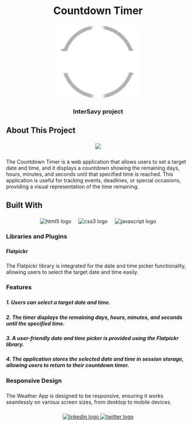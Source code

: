 <h1 align="center">Countdown Timer</h1>

###

<div align="center">
  <img height="200" src="https://github.com/asanes19/FalconIsland/raw/main/Readme/whitelogo.png"  />
</div>

###

<h3 align="center">InterSavy project</h3>

###

<h2 align="left">About This Project</h2>

###

<div align="center">
  <img height="500" src="https://github.com/asanes19/InternSavy/blob/main/Level2/Task2%20-%20CountDown/demo.png?raw=true"  />
</div>

###

<p align="left">The Countdown Timer is a web application that allows users to set a target date and time, and it displays a countdown showing the remaining days, hours, minutes, and seconds until that specified time is reached. This application is useful for tracking events, deadlines, or special occasions, providing a visual representation of the time remaining.</p>

###

<h2 align="left">Built With</h2>

###

<div align="center">
  <img src="https://cdn.jsdelivr.net/gh/devicons/devicon/icons/html5/html5-original.svg" height="40" alt="html5 logo"  />
  <img width="12" />
  <img src="https://cdn.jsdelivr.net/gh/devicons/devicon/icons/css3/css3-original.svg" height="40" alt="css3 logo"  />
  <img width="12" />
  <img src="https://cdn.jsdelivr.net/gh/devicons/devicon/icons/javascript/javascript-original.svg" height="40" alt="javascript logo"  />
</div>

###

<h3 align="left">Libraries and Plugins</h3>

###

<h4 align="left">Flatpickr</h4>

###

<p align="left">The Flatpickr library is integrated for the date and time picker functionality, allowing users to select the target date and time easily.</p>

###

<h3 align="left">Features</h3>

###

<h5 align="left">1. Users can select a target date and time.</h5>

###

<h5 align="left">2. The timer displays the remaining days, hours, minutes, and seconds until the specified time.</h5>

###

<h5 align="left">3. A user-friendly date and time picker is provided using the Flatpickr library.</h5>

###

<h5 align="left">4. The application stores the selected date and time in session storage, allowing users to return to their countdown timer.</h5>

###

<h3 align="left">Responsive Design</h3>

###

<p align="left">The Weather App is designed to be responsive, ensuring it works seamlessly on various screen sizes, from desktop to mobile devices.</p>

###

<div align="center">
  <a href="https://www.linkedin.com/in/abdelrahmansherif1930/" target="_blank">
    <img src="https://img.shields.io/static/v1?message=LinkedIn&logo=linkedin&label=&color=0077B5&logoColor=white&labelColor=&style=for-the-badge" height="40" alt="linkedin logo"  />
  </a>
  <a href="https://www.linkedin.com/in/abdelrahmansherif1930/" target="_blank">
    <img src="https://img.shields.io/static/v1?message=Twitter&logo=twitter&label=&color=1DA1F2&logoColor=white&labelColor=&style=for-the-badge" height="40" alt="twitter logo"  />
  </a>
</div>

###
